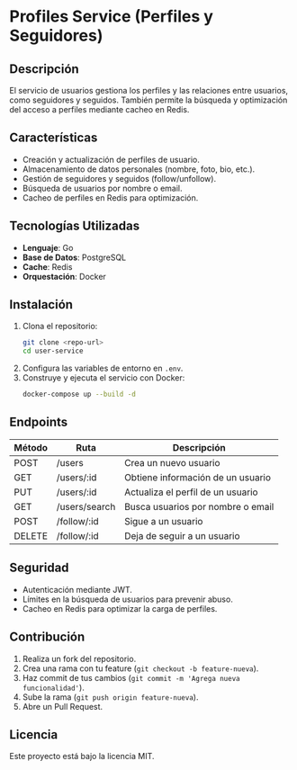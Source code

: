 # Profiles Service (Perfiles y Seguidores)

## Descripción
El servicio de usuarios gestiona los perfiles y las relaciones entre usuarios, como seguidores y seguidos. También permite la búsqueda y optimización del acceso a perfiles mediante cacheo en Redis.

## Características
- Creación y actualización de perfiles de usuario.
- Almacenamiento de datos personales (nombre, foto, bio, etc.).
- Gestión de seguidores y seguidos (follow/unfollow).
- Búsqueda de usuarios por nombre o email.
- Cacheo de perfiles en Redis para optimización.

## Tecnologías Utilizadas
- **Lenguaje**: Go
- **Base de Datos**: PostgreSQL
- **Cache**: Redis
- **Orquestación**: Docker

## Instalación
1. Clona el repositorio:
   ```sh
   git clone <repo-url>
   cd user-service
   ```
2. Configura las variables de entorno en `.env`.
3. Construye y ejecuta el servicio con Docker:
   ```sh
   docker-compose up --build -d
   ```

## Endpoints
| Método | Ruta            | Descripción |
|--------|----------------|-------------|
| POST   | /users         | Crea un nuevo usuario |
| GET    | /users/:id     | Obtiene información de un usuario |
| PUT    | /users/:id     | Actualiza el perfil de un usuario |
| GET    | /users/search  | Busca usuarios por nombre o email |
| POST   | /follow/:id    | Sigue a un usuario |
| DELETE | /follow/:id    | Deja de seguir a un usuario |

## Seguridad
- Autenticación mediante JWT.
- Límites en la búsqueda de usuarios para prevenir abuso.
- Cacheo en Redis para optimizar la carga de perfiles.

## Contribución
1. Realiza un fork del repositorio.
2. Crea una rama con tu feature (`git checkout -b feature-nueva`).
3. Haz commit de tus cambios (`git commit -m 'Agrega nueva funcionalidad'`).
4. Sube la rama (`git push origin feature-nueva`).
5. Abre un Pull Request.

## Licencia
Este proyecto está bajo la licencia MIT.
